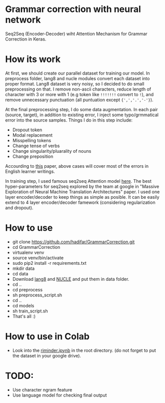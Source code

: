 # Grammar correction with neural network

Seq2Seq (Encoder-Decoder) wiht Attention Mechanism for Grammar Correction in Keras.

# How its work
At first, we should create our parallel dataset for training our model. In preprocess folder, lang8 and nucle modules convert each dataset into proper format. Lang8 dataset is very noisy, so I decided to do small preprocessing on that. I remove non-ascii characters, reduce length of character with 3 or more with 1 (e.g token like `!!!!!!!` convert to `!`), and remove unnecessary punctuation (all puntuation except `{',','.','-'}`).

At the final preprocessing step, I do some data augmentation. In each pair (source, target), in addition to existing error, I inject some typo/grmmatical error into the source samples. Things I do in this step include:
 
 - Dropout token
 - Modal replacement
 - Misspelling tokens
 - Change tense of verbs
 - Change singularity/pluarality of nouns
 - Change preposition
 
Accourding to [this](http://www.comp.nus.edu.sg/~nlp/conll14st/CoNLLST01.pdf) paper, above cases will cover most of the errors in English learner writings. 

In training step, I used famous seq2seq Attention model [here](https://arxiv.org/abs/1409.0473). The best hyper-parameters for seq2seq explored by the team at google in "Massive Exploration of Neural Machine Translation Architectures" paper. I used one layer encoder/decoder to keep things as simple as posible. It can be easily extend to 4 layer encoder/decoder famework (considering regularization and dropout).

# How to use

- git clone https://github.com/hadifar/GrammarCorrection.git
- cd GrammarCorrection
- virtualenv venv
- source venv/bin/activate
- sudo pip2 install -r requirements.txt
- mkdir data
- cd data
- Download [lang8](https://sites.google.com/site/naistlang8corpora/) and [NUCLE](http://www.comp.nus.edu.sg/~nlp/corpora.html) and put them in data folder.
- cd ..
- cd preprocess
- sh preprocess_script.sh
- cd ..
- cd models
- sh train_script.sh
- That's all :)

# How to use in Colab
- Look into the [riminder.ipynb](https://github.com/hadifar/GrammarCorrection/blob/master/riminder.ipynb) in the root directory. (do not forget to put the dataset in your google drive).


# TODO:
  - Use character ngram feature
  - Use language model for checking final output
